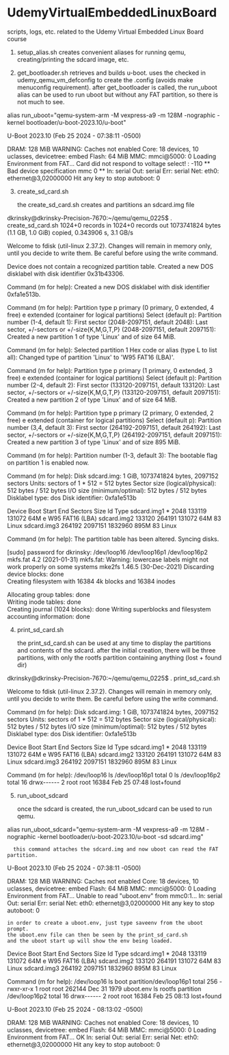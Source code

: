 # UdemyVirtualEmbeddedLinuxBoard
scripts, logs, etc. related to the Udemy Virtual Embedded Linux Board course


1. setup_alias.sh
   creates convenient aliases for running qemu, creating/printing the sdcard image, etc.

2. get_bootloader.sh
   retrieves and builds u-boot.  uses the checked in udemy_qemu_vm_defconfig to create the .config (avoids make menuconfig requirement).
   after get_bootloader is called, the run_uboot alias can be used to run uboot but without any FAT partition, so there is not much to see.

alias run_uboot="qemu-system-arm -M vexpress-a9 -m 128M -nographic -kernel bootloader/u-boot-2023.10/u-boot"

U-Boot 2023.10 (Feb 25 2024 - 07:38:11 -0500)

DRAM:  128 MiB
WARNING: Caches not enabled
Core:  18 devices, 10 uclasses, devicetree: embed
Flash: 64 MiB
MMC:   mmci@5000: 0
Loading Environment from FAT... Card did not respond to voltage select! : -110
** Bad device specification mmc 0 **
In:    serial
Out:   serial
Err:   serial
Net:   eth0: ethernet@3,02000000
Hit any key to stop autoboot:  0

3. create_sd_card.sh

   the create_sd_card.sh creates and partitions an sdcard.img file

dkrinsky@dkrinsky-Precision-7670:~/qemu/qemu_0225$ . create_sd_card.sh 
1024+0 records in
1024+0 records out
1073741824 bytes (1.1 GB, 1.0 GiB) copied, 0.343906 s, 3.1 GB/s

Welcome to fdisk (util-linux 2.37.2).
Changes will remain in memory only, until you decide to write them.
Be careful before using the write command.

Device does not contain a recognized partition table.
Created a new DOS disklabel with disk identifier 0x31b43306.

Command (m for help): Created a new DOS disklabel with disk identifier 0xfa1e513b.

Command (m for help): Partition type
   p   primary (0 primary, 0 extended, 4 free)
   e   extended (container for logical partitions)
Select (default p): Partition number (1-4, default 1): First sector (2048-2097151, default 2048): Last sector, +/-sectors or +/-size{K,M,G,T,P} (2048-2097151, default 2097151): 
Created a new partition 1 of type 'Linux' and of size 64 MiB.

Command (m for help): Selected partition 1
Hex code or alias (type L to list all): Changed type of partition 'Linux' to 'W95 FAT16 (LBA)'.

Command (m for help): Partition type
   p   primary (1 primary, 0 extended, 3 free)
   e   extended (container for logical partitions)
Select (default p): Partition number (2-4, default 2): First sector (133120-2097151, default 133120): Last sector, +/-sectors or +/-size{K,M,G,T,P} (133120-2097151, default 2097151): 
Created a new partition 2 of type 'Linux' and of size 64 MiB.

Command (m for help): Partition type
   p   primary (2 primary, 0 extended, 2 free)
   e   extended (container for logical partitions)
Select (default p): Partition number (3,4, default 3): First sector (264192-2097151, default 264192): Last sector, +/-sectors or +/-size{K,M,G,T,P} (264192-2097151, default 2097151): 
Created a new partition 3 of type 'Linux' and of size 895 MiB.

Command (m for help): Partition number (1-3, default 3): 
The bootable flag on partition 1 is enabled now.

Command (m for help): Disk sdcard.img: 1 GiB, 1073741824 bytes, 2097152 sectors
Units: sectors of 1 * 512 = 512 bytes
Sector size (logical/physical): 512 bytes / 512 bytes
I/O size (minimum/optimal): 512 bytes / 512 bytes
Disklabel type: dos
Disk identifier: 0xfa1e513b

Device      Boot  Start     End Sectors  Size Id Type
sdcard.img1 *      2048  133119  131072   64M  e W95 FAT16 (LBA)
sdcard.img2      133120  264191  131072   64M 83 Linux
sdcard.img3      264192 2097151 1832960  895M 83 Linux

Command (m for help): The partition table has been altered.
Syncing disks.

[sudo] password for dkrinsky: 
/dev/loop16
/dev/loop16p1
/dev/loop16p2
mkfs.fat 4.2 (2021-01-31)
mkfs.fat: Warning: lowercase labels might not work properly on some systems
mke2fs 1.46.5 (30-Dec-2021)
Discarding device blocks: done                            
Creating filesystem with 16384 4k blocks and 16384 inodes

Allocating group tables: done                            
Writing inode tables: done                            
Creating journal (1024 blocks): done
Writing superblocks and filesystem accounting information: done

4. print_sd_card.sh

   the print_sd_card.sh can be used at any time to display the partitions and contents of the sdcard.
   after the initial creation, there will be three partitions, with only the rootfs partition containing
   anything (lost + found dir)
   
dkrinsky@dkrinsky-Precision-7670:~/qemu/qemu_0225$ . print_sd_card.sh 

Welcome to fdisk (util-linux 2.37.2).
Changes will remain in memory only, until you decide to write them.
Be careful before using the write command.


Command (m for help): Disk sdcard.img: 1 GiB, 1073741824 bytes, 2097152 sectors
Units: sectors of 1 * 512 = 512 bytes
Sector size (logical/physical): 512 bytes / 512 bytes
I/O size (minimum/optimal): 512 bytes / 512 bytes
Disklabel type: dos
Disk identifier: 0xfa1e513b

Device      Boot  Start     End Sectors  Size Id Type
sdcard.img1 *      2048  133119  131072   64M  e W95 FAT16 (LBA)
sdcard.img2      133120  264191  131072   64M 83 Linux
sdcard.img3      264192 2097151 1832960  895M 83 Linux

Command (m for help): 
/dev/loop16
ls /dev/loop16p1
total 0
ls /dev/loop16p2
total 16
drwx------ 2 root root 16384 Feb 25 07:48 lost+found


5. run_uboot_sdcard

   once the sdcard is created, the run_uboot_sdcard can be used to run qemu.  

alias run_uboot_sdcard="qemu-system-arm -M vexpress-a9 -m 128M -nographic -kernel bootloader/u-boot-2023.10/u-boot -sd sdcard.img"

      this command attaches the sdcard.img and now uboot can read the FAT partition.


U-Boot 2023.10 (Feb 25 2024 - 07:38:11 -0500)

DRAM:  128 MiB
WARNING: Caches not enabled
Core:  18 devices, 10 uclasses, devicetree: embed
Flash: 64 MiB
MMC:   mmci@5000: 0
Loading Environment from FAT... Unable to read "uboot.env" from mmc0:1... 
In:    serial
Out:   serial
Err:   serial
Net:   eth0: ethernet@3,02000000
Hit any key to stop autoboot:  0



    in order to create a uboot.env, just type saveenv from the uboot prompt.
    the uboot.env file can then be seen by the print_sd_card.sh
    and the uboot start up will show the env being loaded.

Device      Boot  Start     End Sectors  Size Id Type
sdcard.img1 *      2048  133119  131072   64M  e W95 FAT16 (LBA)
sdcard.img2      133120  264191  131072   64M 83 Linux
sdcard.img3      264192 2097151 1832960  895M 83 Linux

Command (m for help): 
/dev/loop16
ls boot partition/dev/loop16p1
total 256
-rwxr-xr-x 1 root root 262144 Dec 31  1979 uboot.env
ls rootfs partition /dev/loop16p2
total 16
drwx------ 2 root root 16384 Feb 25 08:13 lost+found


U-Boot 2023.10 (Feb 25 2024 - 08:13:02 -0500)

DRAM:  128 MiB
WARNING: Caches not enabled
Core:  18 devices, 10 uclasses, devicetree: embed
Flash: 64 MiB
MMC:   mmci@5000: 0
Loading Environment from FAT... OK
In:    serial
Out:   serial
Err:   serial
Net:   eth0: ethernet@3,02000000
Hit any key to stop autoboot:  0

